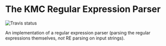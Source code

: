 The KMC Regular Expression Parser
===

![Travis status](https://travis-ci.org/diku-kmc/regexps-syntax.svg?branch=master)

An implementation of a regular expression parser (parsing the
regular expressions themselves, *not* RE parsing on input strings).

